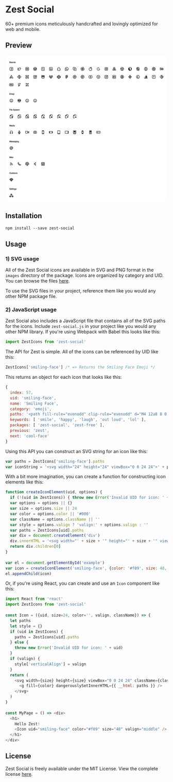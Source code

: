 Zest Social
===========

60+ premium icons meticulously handcrafted and lovingly optimized for web and mobile.

## Preview

![Zest Social](./preview.png)

## Installation

    npm install --save zest-social

## Usage

### 1) SVG usage

All of the Zest Social icons are available in SVG and PNG format in the `images`
directory of the package. Icons are organized by category and UID. You can
browse the files [here](https://github.com/32pixelsCo/zest-icons/tree/master/packages/zest-social/images).

To use the SVG files in your project, reference them like you would any other
NPM package file.

### 2) JavaScript usage

Zest Social also includes a JavaScript file that contains all of the SVG paths for
the icons. Include `zest-social.js` in your project like you would any other NPM
library. If you're using Webpack with Babel this looks like this:

```javascript
import ZestIcons from 'zest-social'
```

The API for Zest is simple. All of the icons can be referenced by UID like this:

```javascript
ZestIcons['smiling-face'] /* => Returns the Smiling Face Emoji */
```

This returns an object for each icon that looks like this:

```javascript
{
  index: 57,
  uid: 'smiling-face',
  name: 'Smiling Face',
  category: 'emoji',
  paths: '<path fill-rule="evenodd" clip-rule="evenodd" d="M4 12a8 8 0 1 1 16 0 8 8 0 0 1-16 0zm8-10C6.477 2 2 6.477 2 12s4.477 10 10 10 10-4.477 10-10S17.523 2 12 2zM9.967 14.744a1 1 0 0 0-1.937.498C8.469 17 10.283 18 12 18c1.785 0 3.452-1.012 3.97-2.76a1 1 0 0 0-1.937-.496C13.773 15.614 12.84 16 12 16c-.84 0-1.772-.385-2.033-1.256zM10.5 10a1.5 1.5 0 1 1-3 0 1.5 1.5 0 0 1 3 0zm4.5 1.5a1.5 1.5 0 1 0 0-3 1.5 1.5 0 0 0 0 3z"/>',
  keywords: [ 'smile', 'happy', 'laugh', 'out loud', 'lol' ],
  packages: [ 'zest-social', 'zest-free' ],
  previous: 'zest',
  next: 'cool-face'
}
```

Using this API you can construct an SVG string for an icon like this:

```javascript
var paths = ZestIcons['smiling-face'].paths
var iconString = '<svg width="24" height="24" viewBox="0 0 24 24">' + paths + '</svg>'
```

With a bit more imagination, you can create a function for constructing icon
elements like this:

```javascript
function createIconElement(uid, options) {
  if (!(uid in ZestIcons)) { throw new Error('Invalid UID for icon: ' + uid) }
  var options = options || {}
  var size = options.size || 24
  var color = options.color || '#000'
  var className = options.className || ''
  var style = options.valign ? 'valign:' + options.valign : ''
  var paths = ZestIcons[uid].paths
  var div = document.createElement('div')
  div.innerHTML = '<svg width="' + size + '" height="' + size + '" viewBox="0 0 24 24" class="' + className + '" style="' + style + '"><g fill="' + color + '">' + paths + '</g></svg>'
  return div.children[0]
}

var el = document.getElementById('example')
var icon = createIconElement('smiling-face', {color: '#f09', size: 48, valign: 'middle'})
el.appendChild(icon)
```

Or, if you're using React, you can create and use an `Icon` component like this:

```javascript
import React from 'react'
import ZestIcons from 'zest-social'

const Icon = ({uid, size=24, color='', valign, className}) => {
  let paths
  let style = {}
  if (uid in ZestIcons) {
    paths = ZestIcons[uid].paths
  } else {
    throw new Error('Invalid UID for icon: ' + uid)
  }
  if (valign) {
    style['verticalAlign'] = valign
  }
  return (
    <svg width={size} height={size} viewBox="0 0 24 24" className={className} style={style}>
      <g fill={color} dangerouslySetInnerHTML={{ __html: paths }} />
    </svg>
  )
}

const MyPage = () => <div>
  <h1>
    Hello Zest!
    <Icon uid="smiling-face" color="#f09" size="48" valign="middle" />
  </h1>
</div>
```

## License

Zest Social is freely available under the MIT License. View the complete license [here](./LICENSE.md).
